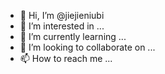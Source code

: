 - 👋 Hi, I’m @jiejieniubi
- 👀 I’m interested in ...
- 🌱 I’m currently learning ...
- 💞️ I’m looking to collaborate on ...
- 📫 How to reach me ...

<!---
jiejieniubi/jiejieniubi is a ✨ special ✨ repository because its `README.md` (this file) appears on your GitHub profile.
You can click the Preview link to take a look at your changes.
--->
